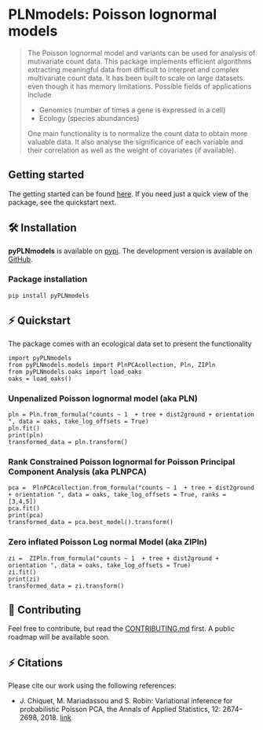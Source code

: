 
# PLNmodels: Poisson lognormal models

> The Poisson lognormal model and variants can be used for analysis of mutivariate count data.
> This package implements
> efficient algorithms extracting meaningful data from difficult to interpret
> and complex multivariate count data. It has been built to scale on large datasets even
> though it has memory limitations. Possible fields of applications include
> - Genomics (number of times a gene is expressed in a cell)
> - Ecology (species abundances)
>
> One main functionality is to normalize the count data to obtain more valuable
> data. It also analyse the significance of each variable and their correlation as well as the weight of
> covariates (if available).
<!-- accompanied with a set of -->
<!-- > functions for visualization and diagnostic. See [this deck of -->
<!-- > slides](https://pln-team.github.io/slideshow/) for a -->
<!-- > comprehensive introduction. -->

##  Getting started
The getting started can be found [here](Getting_started.ipynb). If you need just a quick view of the package, see the quickstart next.

## 🛠 Installation

**pyPLNmodels** is available on
[pypi](https://pypi.org/project/pyPLNmodels/). The development
version is available on [GitHub](https://github.com/PLN-team/pyPLNmodels).

### Package installation

```
pip install pyPLNmodels
```

## ⚡️ Quickstart

The package comes with an ecological data set to present the functionality
```
import pyPLNmodels
from pyPLNmodels.models import PlnPCAcollection, Pln, ZIPln
from pyPLNmodels.oaks import load_oaks
oaks = load_oaks()
```

### Unpenalized Poisson lognormal model (aka PLN)

```
pln = Pln.from_formula("counts ~ 1  + tree + dist2ground + orientation ", data = oaks, take_log_offsets = True)
pln.fit()
print(pln)
transformed_data = pln.transform()
```


### Rank Constrained Poisson lognormal for Poisson Principal Component Analysis (aka PLNPCA)

```
pca =  PlnPCAcollection.from_formula("counts ~ 1  + tree + dist2ground + orientation ", data = oaks, take_log_offsets = True, ranks = [3,4,5])
pca.fit()
print(pca)
transformed_data = pca.best_model().transform()
```
### Zero inflated Poisson Log normal Model (aka ZIPln)
```
zi =  ZIPln.from_formula("counts ~ 1  + tree + dist2ground + orientation ", data = oaks, take_log_offsets = True)
zi.fit()
print(zi)
transformed_data = zi.transform()
```


## 👐 Contributing

Feel free to contribute, but read the [CONTRIBUTING.md](https://forgemia.inra.fr/bbatardiere/pyplnmodels/-/blob/main/CONTRIBUTING.md) first. A public roadmap will be available soon.


## ⚡️ Citations

Please cite our work using the following references:
-   J. Chiquet, M. Mariadassou and S. Robin: Variational inference for
    probabilistic Poisson PCA, the Annals of Applied Statistics, 12:
        2674–2698, 2018. [link](http://dx.doi.org/10.1214/18%2DAOAS1177)
